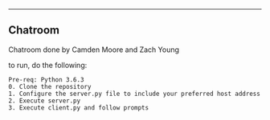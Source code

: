 ---

## Chatroom

Chatroom done by Camden Moore and Zach Young

to run, do the following:
```
Pre-req: Python 3.6.3
0. Clone the repository
1. Configure the server.py file to include your preferred host address
2. Execute server.py
3. Execute client.py and follow prompts
```
